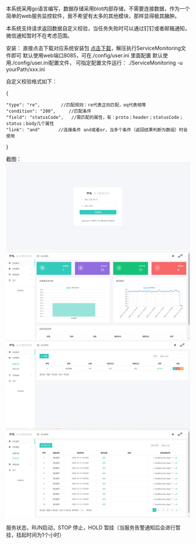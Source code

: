 本系统采用go语言编写，数据存储采用blot内部存储，不需要连接数据，作为一个简单的web服务监控软件，我不希望有太多的其他模块，那样显得极其臃肿。

本系统支持请求返回数据自定义校验，当任务失败时可以通过钉钉或者邮箱通知，微信通知暂时不在考虑范围。

安装：
     直接点击下载对应系统安装包 [点击下载](https://github.com/wanrenzhizun/ServiceMonitoring/releases/tag/v1.0.0)，解压执行ServiceMonitoring文件即可
     默认使用web端口8085，可在./config/user.ini 里面配置
     默认使用./config/user.ini配置文件，
     可指定配置文件运行：
     ./ServiceMonitoring -u yourPath/xxx.ini

自定义校验格式如下：

{

    "type": "re",        //匹配规则：re代表正则匹配，eq代表相等
    "condition": "200",     //匹配条件
    "field": "statusCode",   //需匹配的属性，有：proto；header；statusCode；status；body几个属性
    "link": "and"       //连接条件 and或者or，当多个条件（返回结果判断为数组）时会使用

}

截图：
![登录](https://raw.githubusercontent.com/wanrenzhizun/ServiceMonitoring/master/screen/1.png)
![首页](https://raw.githubusercontent.com/wanrenzhizun/ServiceMonitoring/master/screen/2.png)
![服务](https://raw.githubusercontent.com/wanrenzhizun/ServiceMonitoring/master/screen/3.png)
![日志](https://raw.githubusercontent.com/wanrenzhizun/ServiceMonitoring/master/screen/4.png)

服务状态，RUN启动，STOP 停止，HOLD 暂挂（当服务告警通知后会进行暂挂，挂起时间为1个小时）
